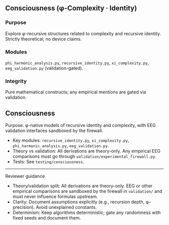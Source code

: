 ## Consciousness (φ-Complexity · Identity)

### Purpose
Explore φ-recursive structures related to complexity and recursive identity. Strictly theoretical; no device claims.

### Modules
`phi_harmonic_analysis.py`, `recursive_identity.py`, `xi_complexity.py`, `eeg_validation.py` (validation-gated).

### Integrity
Pure mathematical constructs; any empirical mentions are gated via validation.

## Consciousness

Purpose: φ-native models of recursive identity and complexity, with EEG validation interfaces sandboxed by the firewall.

- Key modules: `recursive_identity.py`, `xi_complexity.py`, `phi_harmonic_analysis.py`, `eeg_validation.py`.
- Theory vs validation: All derivations are theory-only. Any empirical EEG comparisons must go through `validation/experimental_firewall.py`.
- Tests: See `testing/consciousness`.

---

Reviewer guidance

- Theory/validation split: All derivations are theory-only. EEG or other empirical comparisons are sandboxed by the firewall in `validation/` and must never influence formulas upstream.
- Clarity: Document assumptions explicitly (e.g., recursion depth, φ-precision). Avoid unexplained constants.
- Determinism: Keep algorithms deterministic; gate any randomness with fixed seeds and document them.